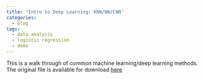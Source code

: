 ```yaml
---
title: "Intro to Deep Learning: KNN/NN/CNN"
categories:
  - blog
tags:
  - data analysis
  - logistic regression
  - demo
---
```



 This is a walk through of common machine learning/deep learning methods. 
 The original file is available for download [here][1]

 [1]:{{sophiawang1228.github.io}}/download/Handwritten-Digits-Classification.html
